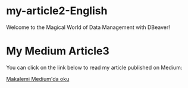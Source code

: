 # my-article2-English
Welcome to the Magical World of Data Management with DBeaver!

# My Medium Article3

You can click on the link below to read my article published on Medium:

[Makalemi Medium'da oku](https://medium.com/academy-team/welcome-to-the-magical-world-of-data-management-with-dbeaver-a8fd801d641e)
